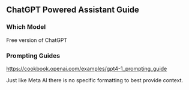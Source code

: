 ## ChatGPT Powered Assistant Guide

### Which Model
Free version of ChatGPT

### Prompting Guides
https://cookbook.openai.com/examples/gpt4-1_prompting_guide

Just like Meta AI there is no specific formatting to best provide context.